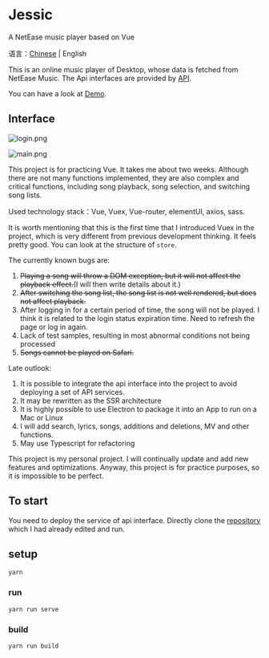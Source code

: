 # Jessic

A NetEase music player based on Vue

语言：[Chinese](README.md) | English

This is an online music player of Desktop, whose data is fetched from NetEase Music. The Api interfaces are provided by [API](https://github.com/Binaryify/NeteaseCloudMusicApi).

You can have a look at [Demo](http://music.jessic.xyz).

## Interface

![login.png](http://psb5eq4ez.bkt.clouddn.com/Jessic/login.png)

![main.png](http://psb5eq4ez.bkt.clouddn.com/Jessic/main.png)

This project is for practicing Vue. It takes me about two weeks. Although there are not many functions implemented, they are also complex and critical functions, including song playback, song selection, and switching song lists.

Used technology stack：Vue, Vuex, Vue-router, elementUI, axios, sass.

It is worth mentioning that this is the first time that I introduced Vuex in the project, which is very different from previous development thinking. It feels pretty good. You can look at the structure of `store`.

The currently known bugs are:

1. ~~Playing a song will throw a DOM exception, but it will not affect the playback effect.~~(I will then write details about it.)
2. ~~After switching the song list, the song list is not well rendered, but does not affect playback.~~
3. After logging in for a certain period of time, the song will not be played. I think it is related to the login status expiration time. Need to refresh the page or log in again.
4. Lack of test samples, resulting in most abnormal conditions not being processed
5. ~~Songs cannot be played on Safari.~~

Late outlook:
1. It is possible to integrate the api interface into the project to avoid deploying a set of API services.
2. It may be rewritten as the SSR architecture
3. It is highly possible to use Electron to package it into an App to run on a Mac or Linux
4. I will add search, lyrics, songs, additions and deletions, MV and other functions.
5. May use Typescript for refactoring

This project is my personal project. I will continually update and add new features and optimizations.
Anyway, this project is for practice purposes, so it is impossible to be perfect. 

## To start
You need to deploy the service of api interface.
Directly clone the [repository](https://github.com/danielhuoo/NeteaseCloudMusicApi) which I had already edited and run.

## setup
```
yarn
```

### run
```
yarn run serve
```

### build
```
yarn run build
```
